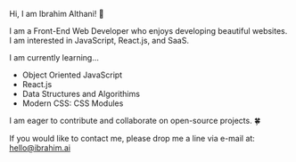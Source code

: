 Hi, I am Ibrahim Althani! 👋

I am a Front-End Web Developer who enjoys developing beautiful websites. I am interested in JavaScript, React.js, and SaaS.

I am currently learning...
- Object Oriented JavaScript 
- React.js 
- Data Structures and Algorithims
- Modern CSS: CSS Modules

I am eager to contribute and collaborate on open-source projects. 🍀 

If you would like to contact me, please drop me a line via e-mail at: hello@ibrahim.ai

<!---
althani-sa/althani-sa is a ✨ special ✨ repository because its `README.md` (this file) appears on your GitHub profile.
You can click the Preview link to take a look at your changes.
--->

